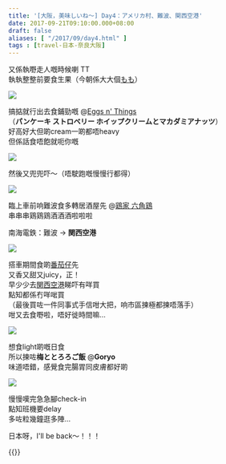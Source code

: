 ```yaml
---
title: '[大阪，美味しいね～] Day4：アメリカ村、難波、関西空港'
date: 2017-09-21T09:10:00.000+08:00
draft: false
aliases: [ "/2017/09/day4.html" ]
tags : [travel-日本-奈良大阪]
---
```


又係執嘢走人嘅時候喇 TT  
執執整整前要食生果（今朝係大大個[もも](https://hidie.net/osaka4a/)）  

![](/images/osaka4b.jpg)

搞掂就行出去食鋪勁嘅 @[Eggs n' Things](https://hidie.net/osaka4b/)  
（**パンケーキ ストロベリー ホイップクリームとマカダミアナッツ**）  
好高好大但啲cream一啲都唔heavy  
但係話食唔飽就呃你嘅  
  
  

![](/images/osaka4z.jpg)

然後又兜兜吓～（唔駛跑嘅慢慢行都得）  

![](/images/osaka4c1.jpg)

臨上車前响難波食多轉居酒屋先 @[鶏家 六角鶏](https://hidie.net/osaka4c/)  
串串串鶏鶏鶏酒酒酒啦啦啦  
  
南海電鉄：難波 → **関西空港**  
  
  

![](/images/osaka4d.jpg)

搭車期間食啲[番茄仔](https://hidie.net/osaka4d/)先  
又香又甜又juicy，正！  
早少少去[関西空港](https://hidie.net/osaka4e/)睇吓有咩買  
點知都係冇咩啱買  
（最後買咗一件同事式手信咁大把，响市區揀極都揀唔落手）  
咁又去食嘢啦，唔好徙時間嘛...  

![](/images/osaka4f.jpg)

想食light啲嘅日食  
所以揀咗**梅ととろろご飯** @**Goryo**  
味道唔錯，感覺食完腸胃同皮膚都好啲  
  
![](/images/kix0.jpg)

慢慢嘆完急急腳check-in  
點知班機要delay  
多咗粒幾鐘逛多陣...  
  
日本呀，I'll be back～！！！  

  
{{<osaka>}}
